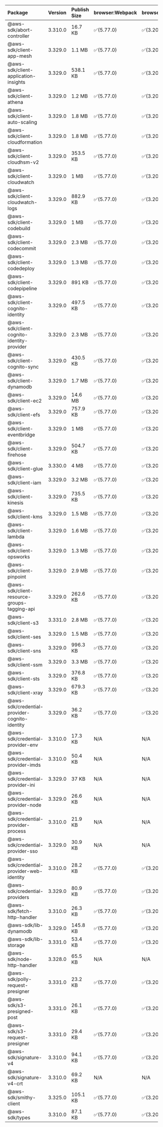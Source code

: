 | Package | Version | Publish Size | browser:Webpack | browser:Rollup | browser:EsBuild |
| :------ | :------ | :----------- | :------ | :----- | :------- |
|@aws-sdk/abort-controller|3.310.0|16.7 KB|✅(5.77.0)|✅(3.20.2)|✅(0.17.15)|
|@aws-sdk/client-app-mesh|3.329.0|1.1 MB|✅(5.77.0)|✅(3.20.2)|✅(0.17.15)|
|@aws-sdk/client-application-insights|3.329.0|538.1 KB|✅(5.77.0)|✅(3.20.2)|✅(0.17.15)|
|@aws-sdk/client-athena|3.329.0|1.2 MB|✅(5.77.0)|✅(3.20.2)|✅(0.17.15)|
|@aws-sdk/client-auto-scaling|3.329.0|1.8 MB|✅(5.77.0)|✅(3.20.2)|✅(0.17.15)|
|@aws-sdk/client-cloudformation|3.329.0|1.8 MB|✅(5.77.0)|✅(3.20.2)|✅(0.17.15)|
|@aws-sdk/client-cloudhsm-v2|3.329.0|353.5 KB|✅(5.77.0)|✅(3.20.2)|✅(0.17.15)|
|@aws-sdk/client-cloudwatch|3.329.0|1 MB|✅(5.77.0)|✅(3.20.2)|✅(0.17.15)|
|@aws-sdk/client-cloudwatch-logs|3.329.0|882.9 KB|✅(5.77.0)|✅(3.20.2)|✅(0.17.15)|
|@aws-sdk/client-codebuild|3.329.0|1 MB|✅(5.77.0)|✅(3.20.2)|✅(0.17.15)|
|@aws-sdk/client-codecommit|3.329.0|2.3 MB|✅(5.77.0)|✅(3.20.2)|✅(0.17.15)|
|@aws-sdk/client-codedeploy|3.329.0|1.3 MB|✅(5.77.0)|✅(3.20.2)|✅(0.17.15)|
|@aws-sdk/client-codepipeline|3.329.0|891 KB|✅(5.77.0)|✅(3.20.2)|✅(0.17.15)|
|@aws-sdk/client-cognito-identity|3.329.0|497.5 KB|✅(5.77.0)|✅(3.20.2)|✅(0.17.15)|
|@aws-sdk/client-cognito-identity-provider|3.329.0|2.3 MB|✅(5.77.0)|✅(3.20.2)|✅(0.17.15)|
|@aws-sdk/client-cognito-sync|3.329.0|430.5 KB|✅(5.77.0)|✅(3.20.2)|✅(0.17.15)|
|@aws-sdk/client-dynamodb|3.329.0|1.7 MB|✅(5.77.0)|✅(3.20.2)|✅(0.17.15)|
|@aws-sdk/client-ec2|3.329.0|14.6 MB|✅(5.77.0)|✅(3.20.2)|✅(0.17.15)|
|@aws-sdk/client-efs|3.329.0|757.9 KB|✅(5.77.0)|✅(3.20.2)|✅(0.17.15)|
|@aws-sdk/client-eventbridge|3.329.0|1 MB|✅(5.77.0)|✅(3.20.2)|✅(0.17.15)|
|@aws-sdk/client-firehose|3.329.0|504.7 KB|✅(5.77.0)|✅(3.20.2)|✅(0.17.15)|
|@aws-sdk/client-glue|3.330.0|4 MB|✅(5.77.0)|✅(3.20.2)|✅(0.17.15)|
|@aws-sdk/client-iam|3.329.0|3.2 MB|✅(5.77.0)|✅(3.20.2)|✅(0.17.15)|
|@aws-sdk/client-kinesis|3.329.0|735.5 KB|✅(5.77.0)|✅(3.20.2)|✅(0.17.15)|
|@aws-sdk/client-kms|3.329.0|1.5 MB|✅(5.77.0)|✅(3.20.2)|✅(0.17.15)|
|@aws-sdk/client-lambda|3.329.0|1.6 MB|✅(5.77.0)|✅(3.20.2)|✅(0.17.15)|
|@aws-sdk/client-opsworks|3.329.0|1.3 MB|✅(5.77.0)|✅(3.20.2)|✅(0.17.15)|
|@aws-sdk/client-pinpoint|3.329.0|2.9 MB|✅(5.77.0)|✅(3.20.2)|✅(0.17.15)|
|@aws-sdk/client-resource-groups-tagging-api|3.329.0|262.6 KB|✅(5.77.0)|✅(3.20.2)|✅(0.17.15)|
|@aws-sdk/client-s3|3.331.0|2.8 MB|✅(5.77.0)|✅(3.20.2)|✅(0.17.15)|
|@aws-sdk/client-ses|3.329.0|1.5 MB|✅(5.77.0)|✅(3.20.2)|✅(0.17.15)|
|@aws-sdk/client-sns|3.329.0|996.3 KB|✅(5.77.0)|✅(3.20.2)|✅(0.17.15)|
|@aws-sdk/client-ssm|3.329.0|3.3 MB|✅(5.77.0)|✅(3.20.2)|✅(0.17.15)|
|@aws-sdk/client-sts|3.329.0|376.8 KB|✅(5.77.0)|✅(3.20.2)|✅(0.17.15)|
|@aws-sdk/client-xray|3.329.0|679.3 KB|✅(5.77.0)|✅(3.20.2)|✅(0.17.15)|
|@aws-sdk/credential-provider-cognito-identity|3.329.0|36.2 KB|✅(5.77.0)|✅(3.20.2)|✅(0.17.15)|
|@aws-sdk/credential-provider-env|3.310.0|17.3 KB|N/A|N/A|N/A|
|@aws-sdk/credential-provider-imds|3.310.0|50.4 KB|N/A|N/A|N/A|
|@aws-sdk/credential-provider-ini|3.329.0|37 KB|N/A|N/A|N/A|
|@aws-sdk/credential-provider-node|3.329.0|26.6 KB|N/A|N/A|N/A|
|@aws-sdk/credential-provider-process|3.310.0|21.9 KB|N/A|N/A|N/A|
|@aws-sdk/credential-provider-sso|3.329.0|30.9 KB|N/A|N/A|N/A|
|@aws-sdk/credential-provider-web-identity|3.310.0|28.2 KB|✅(5.77.0)|✅(3.20.2)|✅(0.17.15)|
|@aws-sdk/credential-providers|3.329.0|80.9 KB|✅(5.77.0)|✅(3.20.2)|✅(0.17.15)|
|@aws-sdk/fetch-http-handler|3.310.0|26.3 KB|✅(5.77.0)|✅(3.20.2)|✅(0.17.15)|
|@aws-sdk/lib-dynamodb|3.329.0|145.8 KB|✅(5.77.0)|✅(3.20.2)|✅(0.17.15)|
|@aws-sdk/lib-storage|3.331.0|53.4 KB|✅(5.77.0)|✅(3.20.2)|✅(0.17.15)|
|@aws-sdk/node-http-handler|3.328.0|65.5 KB|N/A|N/A|N/A|
|@aws-sdk/polly-request-presigner|3.331.0|23.2 KB|✅(5.77.0)|✅(3.20.2)|✅(0.17.15)|
|@aws-sdk/s3-presigned-post|3.331.0|26.1 KB|✅(5.77.0)|✅(3.20.2)|✅(0.17.15)|
|@aws-sdk/s3-request-presigner|3.331.0|29.4 KB|✅(5.77.0)|✅(3.20.2)|✅(0.17.15)|
|@aws-sdk/signature-v4|3.310.0|94.1 KB|✅(5.77.0)|✅(3.20.2)|✅(0.17.15)|
|@aws-sdk/signature-v4-crt|3.310.0|69.2 KB|N/A|N/A|N/A|
|@aws-sdk/smithy-client|3.325.0|105.1 KB|✅(5.77.0)|✅(3.20.2)|✅(0.17.15)|
|@aws-sdk/types|3.310.0|87.1 KB|✅(5.77.0)|✅(3.20.2)|✅(0.17.15)|
